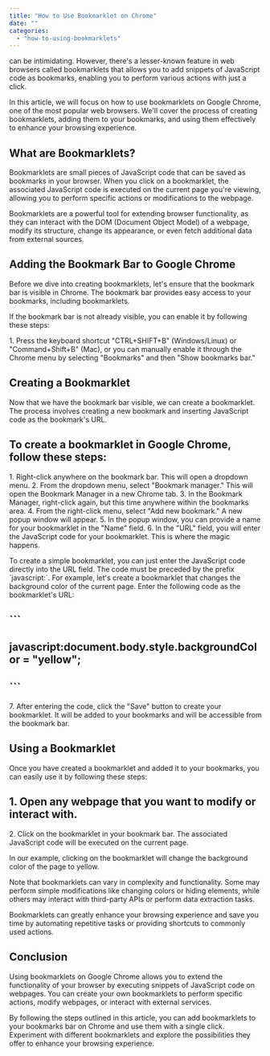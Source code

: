 ```yaml
---
title: "How to Use Bookmarklet on Chrome"
date: ""
categories: 
  - "how-to-using-bookmarklets"
---
```


can be intimidating. However, there's a lesser-known feature in web browsers called bookmarklets that allows you to add snippets of JavaScript code as bookmarks, enabling you to perform various actions with just a click.

In this article, we will focus on how to use bookmarklets on Google Chrome, one of the most popular web browsers. We'll cover the process of creating bookmarklets, adding them to your bookmarks, and using them effectively to enhance your browsing experience.

## What are Bookmarklets?

Bookmarklets are small pieces of JavaScript code that can be saved as bookmarks in your browser. When you click on a bookmarklet, the associated JavaScript code is executed on the current page you're viewing, allowing you to perform specific actions or modifications to the webpage.

Bookmarklets are a powerful tool for extending browser functionality, as they can interact with the DOM (Document Object Model) of a webpage, modify its structure, change its appearance, or even fetch additional data from external sources.

## Adding the Bookmark Bar to Google Chrome

Before we dive into creating bookmarklets, let's ensure that the bookmark bar is visible in Chrome. The bookmark bar provides easy access to your bookmarks, including bookmarklets.

If the bookmark bar is not already visible, you can enable it by following these steps:

1\. Press the keyboard shortcut "CTRL+SHIFT+B" (Windows/Linux) or "Command+Shift+B" (Mac), or you can manually enable it through the Chrome menu by selecting "Bookmarks" and then "Show bookmarks bar."

## Creating a Bookmarklet

Now that we have the bookmark bar visible, we can create a bookmarklet. The process involves creating a new bookmark and inserting JavaScript code as the bookmark's URL.

## To create a bookmarklet in Google Chrome, follow these steps:

1\. Right-click anywhere on the bookmark bar. This will open a dropdown menu. 2. From the dropdown menu, select "Bookmark manager." This will open the Bookmark Manager in a new Chrome tab. 3. In the Bookmark Manager, right-click again, but this time anywhere within the bookmarks area. 4. From the right-click menu, select "Add new bookmark." A new popup window will appear. 5. In the popup window, you can provide a name for your bookmarklet in the "Name" field. 6. In the "URL" field, you will enter the JavaScript code for your bookmarklet. This is where the magic happens.

To create a simple bookmarklet, you can just enter the JavaScript code directly into the URL field. The code must be preceded by the prefix \`javascript:\`. For example, let's create a bookmarklet that changes the background color of the current page. Enter the following code as the bookmarklet's URL:

## \`\`\`

## javascript:document.body.style.backgroundColor = "yellow";

## \`\`\`

7\. After entering the code, click the "Save" button to create your bookmarklet. It will be added to your bookmarks and will be accessible from the bookmark bar.

## Using a Bookmarklet

Once you have created a bookmarklet and added it to your bookmarks, you can easily use it by following these steps:

## 1\. Open any webpage that you want to modify or interact with.

2\. Click on the bookmarklet in your bookmark bar. The associated JavaScript code will be executed on the current page.

In our example, clicking on the bookmarklet will change the background color of the page to yellow.

Note that bookmarklets can vary in complexity and functionality. Some may perform simple modifications like changing colors or hiding elements, while others may interact with third-party APIs or perform data extraction tasks.

Bookmarklets can greatly enhance your browsing experience and save you time by automating repetitive tasks or providing shortcuts to commonly used actions.

## Conclusion

Using bookmarklets on Google Chrome allows you to extend the functionality of your browser by executing snippets of JavaScript code on webpages. You can create your own bookmarklets to perform specific actions, modify webpages, or interact with external services.

By following the steps outlined in this article, you can add bookmarklets to your bookmarks bar on Chrome and use them with a single click. Experiment with different bookmarklets and explore the possibilities they offer to enhance your browsing experience.
